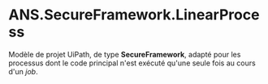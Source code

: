 # ANS.SecureFramework.LinearProcess

Modèle de projet UiPath, de type **SecureFramework**, adapté pour les processus dont le code principal n'est exécuté qu'une seule fois au cours d'un _job_.